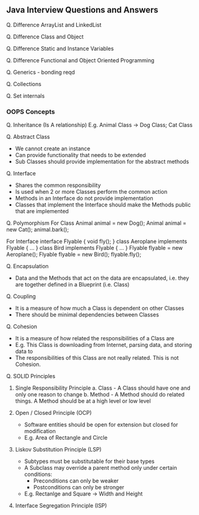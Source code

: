 ## Java Interview Questions and Answers

Q. Difference ArrayList and LinkedList

Q. Difference Class and Object

Q. Difference Static and Instance Variables

Q. Difference Functional and Object Oriented Programming


 

Q. Generics - bonding reqd

Q. Collections

Q. Set internals

### OOPS Concepts
Q. Inheritance (Is A relationship)
E.g. Animal Class -> Dog Class; Cat Class

Q. Abstract Class
 - We cannot create an instance
 - Can provide functionality that needs to be extended
 - Sub Classes should provide implementation for the abstract methods

Q. Interface
 - Shares the common responsibility
 - Is used when 2 or more Classes perform the common action
 - Methods in an Interface do not provide implementation
 - Classes that implement the Interface should make the Methods public that are implemented

Q. Polymorphism
For Class
Animal animal = new Dog();
Animal animal = new Cat();
animal.bark();

For Interface
interface Flyable {
 void fly();
 }
class Aeroplane implements Flyable { ... }
class Bird implements Flyable { ... }
Flyable flyable = new Aeroplane();
Flyable flyable = new Bird();
flyable.fly();

Q. Encapsulation
 - Data and the Methods that act on the data are encapsulated, i.e. they are together defined in a Blueprint (i.e. Class)

Q. Coupling
 - It is a measure of how much a Class is dependent on other Classes
 - There should be minimal dependencies between Classes

Q. Cohesion
 - It is a measure of how related the responsibilities of a Class are
 - E.g. This Class is downloading from Internet, parsing data, and storing data to 
 - The responsibilities of this Class are not really related.  This is not Cohesion.

Q. SOLID Principles
1. Single Responsibility Principle
	a. Class - A Class should have one and only one reason to change
	b. Method - A Method should do related things.  A Method should be at a high level or low level

2. Open / Closed Principle (OCP)
	- Software entities should be open for extension but closed for modification
	- E.g. Area of Rectangle and Circle

3. Liskov Substitution Principle (LSP)
	- Subtypes must be substitutable for their base types
	- A Subclass may override a parent method only under certain conditions:
		- Preconditions can only be weaker
		- Postconditions can only be stronger
	- E.g. Rectanlge and Square -> Width and Height

4. Interface Segregation Principle (ISP)

<!--stackedit_data:
eyJoaXN0b3J5IjpbMTkzMzM4NDE1N119
-->